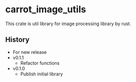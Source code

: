 # carrot_image_utils

This crate is util library for image processing library by rust.

## History

- For new release
- v0.1.1
  - Refactor functions
- v0.1.0
  - Publish initial library
